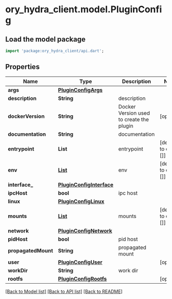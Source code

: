 # ory_hydra_client.model.PluginConfig

## Load the model package
```dart
import 'package:ory_hydra_client/api.dart';
```

## Properties
Name | Type | Description | Notes
------------ | ------------- | ------------- | -------------
**args** | [**PluginConfigArgs**](PluginConfigArgs.md) |  | 
**description** | **String** | description | 
**dockerVersion** | **String** | Docker Version used to create the plugin | [optional] 
**documentation** | **String** | documentation | 
**entrypoint** | **List<String>** | entrypoint | [default to const []]
**env** | [**List<PluginEnv>**](PluginEnv.md) | env | [default to const []]
**interface_** | [**PluginConfigInterface**](PluginConfigInterface.md) |  | 
**ipcHost** | **bool** | ipc host | 
**linux** | [**PluginConfigLinux**](PluginConfigLinux.md) |  | 
**mounts** | [**List<PluginMount>**](PluginMount.md) | mounts | [default to const []]
**network** | [**PluginConfigNetwork**](PluginConfigNetwork.md) |  | 
**pidHost** | **bool** | pid host | 
**propagatedMount** | **String** | propagated mount | 
**user** | [**PluginConfigUser**](PluginConfigUser.md) |  | [optional] 
**workDir** | **String** | work dir | 
**rootfs** | [**PluginConfigRootfs**](PluginConfigRootfs.md) |  | [optional] 

[[Back to Model list]](../README.md#documentation-for-models) [[Back to API list]](../README.md#documentation-for-api-endpoints) [[Back to README]](../README.md)


